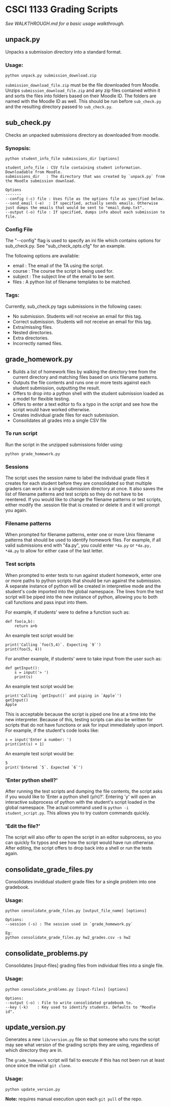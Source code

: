 # CSCI 1133 Grading Scripts

*See WALKTHROUGH.md for a basic usage walkthrough.*

## unpack.py

Unpacks a submission directory into a standard format.

### Usage:
    python unpack.py submission_download.zip

`submission_download_file.zip` must be the file downloaded from Moodle. Unzips `submission_download_file.zip` and any zip files contained within it and sorts the files into folders based on their Moodle ID. The folders are named with the Moodle ID as well. This should be run before `sub_check.py` and the resulting directory passed to `sub_check.py`.

## sub_check.py

Checks an unpacked submissions directory as downloaded from moodle. 

### Synopsis:
    python student_info_file submissions_dir [options]

    student_info_file : CSV file containing student information. Downloadable from Moodle.
    submissions_dir   : The directory that was created by `unpack.py` from the Moodle submission download.

    Options
    -------
    --config (-c) file : Uses file as the options file as specified below. 
    --send_email (-e)  : If specified, actually sends emails. Otherwise just dumps the emails that would be sent to "email_dump.txt".
    --output (-o) file : If specified, dumps info about each submission to file.

### Config File
The "--config" flag is used to specify an ini file which contains options for sub\_check.py. See "sub\_check\_opts.cfg" for an example.

The following options are available:
* email : The email of the TA using the script.
* course : The course the script is being used for.
* subject : The subject line of the email to be sent.
* files : A python list of filename templates to be matched. 

### Tags:
Currently, sub\_check.py tags submissions in the following cases:
* No submission. Students will not receive an email for this tag.
* Correct submission. Students will not receive an email for this tag.
* Extra/missing files.
* Nested directories.
* Extra directories.
* Incorrectly named files.

## grade_homework.py

* Builds a list of homework files by walking the directory tree from the current directory
and matching files based on unix filename patterns.
* Outputs the file contents and runs one or more tests against each student submission,
outputting the result.
* Offers to drop into a python shell with the student submission loaded as a model for
flexible testing.
* Offers to enter a text editor to fix a typo in the script and see how the script would
have worked otherwise.
* Creates individual grade files for each submission.
* Consolidates all grades into a single CSV file

### To run script

Run the script in the unzipped submissions folder using:

    python grade_homework.py 

### Sessions
The script uses the session name to label the individual grade files it creates
for each student before they are consolidated so that multiple graders can work
in a single submission directory at once. It also saves the list of filename 
patterns and test scripts so they do not have to be reentered. If you would like
to change the filename patterns or test scripts, either modify the .session file 
that is created or delete it and it will prompt you again.

### Filename patterns
When prompted for filename patterns, enter one or more Unix filename patterns 
that should be used to identify homework files. For example, if all valid 
submissions end with "4a.py", you could enter `*4a.py` or `*4a.py, *4A.py` to
allow for either case of the last letter.

### Test scripts
When prompted to enter tests to run against student homework, enter one or more
paths to python scripts that should be run against the submission. A separate
instance of python will be created in interpretive mode and the student's code 
imported into the global namespace. The lines from the test script will be piped
into the new instance of python, allowing you to both call functions and pass
input into them.

For example, if students' were to define a function such as:

    def foo(a,b):
        return a+b

An example test script would be:

    print('Calling `foo(5,4)`. Expecting `9`')
    print(foo(5, 4))

For another example, if students' were to take input from the user such as:
    
    def getInput():
        s = input('> ')
        print(s)

An example test script would be:

    print('Calling `getInput()` and piping in `Apple`')
    getInput()
    Apple

This is acceptable because the script is piped one line at a time into the new
interpreter. Because of this, testing scripts can also be written for scripts
that do not have functions or ask for input immediately upon import. For example, 
if the student's code looks like:

    s = input('Enter a number: ')
    print(int(s) + 1)

An example test script would be:

    5
    print('Entered `5`. Expected `6`')
     
### 'Enter python shell?'
After running the test scripts and dumping the file contents, the script asks if
you would like to 'Enter a python shell (y/n)?'. Entering 'y' will open an interactive
subprocess of python with the student's script loaded in the global namespace. 
The actual command used is `python -i student_script.py`. This allows you to 
try custom commands quickly.

### 'Edit the file?'
The script will also offer to open the script in an editor subprocess, so you can
quickly fix typos and see how the script would have run otherwise. After editing,
the script offers to drop back into a shell or run the tests again.

## consolidate_grade_files.py

Consolidates invididual student grade files for a single problem into one gradebook.

### Usage:

    python consolidate_grade_files.py [output_file_name] [options]

    Options:
    --session (-s) : The session used in `grade_homework.py`

    Eg:
    python consolidate_grade_files.py hw2_grades.csv -s hw2

## consolidate_problems.py

Consolidates [input-files] grading files from individual files into a single file. 

### Usage:

    python consolidate_problems.py [input-files] [options]

    Options:
    --output (-o) : File to write consolidated gradebook to.
    --key (-k)    : Key used to identify students. Defaults to "Moodle id".

## update_version.py

Generates a new `lib/version.py` file so that someone who runs the script may see
what version of the grading scripts they are using, regardless of which directory
they are in.

The `grade_homework` script will fail to execute if this has not been run at
least once since the initial `git clone`.

### Usage:

    python update_version.py

__Note:__ requires manual execution upon each `git pull` of the repo.
